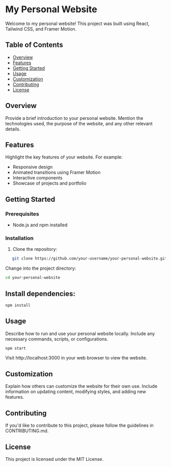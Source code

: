 # My Personal Website

Welcome to my personal website! This project was built using React, Tailwind CSS, and Framer Motion.

## Table of Contents

- [Overview](#overview)
- [Features](#features)
- [Getting Started](#getting-started)
- [Usage](#usage)
- [Customization](#customization)
- [Contributing](#contributing)
- [License](#license)

## Overview

Provide a brief introduction to your personal website. Mention the technologies used, the purpose of the website, and any other relevant details.

## Features

Highlight the key features of your website. For example:

- Responsive design
- Animated transitions using Framer Motion
- Interactive components
- Showcase of projects and portfolio

## Getting Started

### Prerequisites

- Node.js and npm installed

### Installation

1. Clone the repository:

```bash
   git clone https://github.com/your-username/your-personal-website.git
```

Change into the project directory:

```bash
cd your-personal-website
```

## Install dependencies:

```bash
npm install
```

## Usage

Describe how to run and use your personal website locally. Include any necessary commands, scripts, or configurations.

```bash
npm start
```

Visit http://localhost:3000 in your web browser to view the website.

## Customization

Explain how others can customize the website for their own use. Include information on updating content, modifying styles, and adding new features.

## Contributing

If you'd like to contribute to this project, please follow the guidelines in CONTRIBUTING.md.

## License

This project is licensed under the MIT License.
